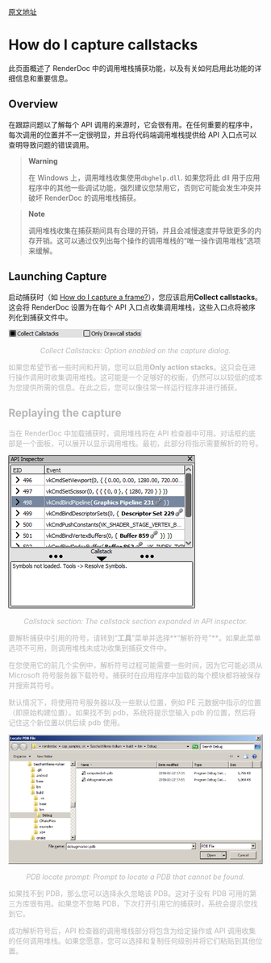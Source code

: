 [原文地址](https://renderdoc.org/docs/how/how_debug_shader.html)

# How do I capture callstacks

此页面概述了 RenderDoc 中的调用堆栈捕获功能，以及有关如何启用此功能的详细信息和重要信息。

## Overview

在跟踪问题以了解每个 API 调用的来源时，它会很有用。在任何重要的程序中，每次调用的位置并不一定很明显，并且将代码端调用堆栈提供给 API 入口点可以查明导致问题的错误调用。

> **Warning**
>
> 在 Windows 上，调用堆栈收集使用`dbghelp.dll`. 如果您将此 dll 用于应用程序中的其他一些调试功能，强烈建议您禁用它，否则它可能会发生冲突并破坏 RenderDoc 的调用堆栈捕获。

> **Note**
>
> 调用堆栈收集在捕获期间具有合理的开销，并且会减慢速度并导致更多的内存开销。这可以通过仅列出每个操作的调用堆栈的“唯一操作调用堆栈”选项来缓解。

## Launching Capture

启动捕获时（如 [How do I capture a frame?](https://renderdoc.org/docs/how/how_capture_frame.html)），您应该启用**Collect callstacks**。这会将 RenderDoc 设置为在每个 API 入口点收集调用堆栈，这些入口点将被序列化到捕获文件中。

![../_images/Callstacks.png](Callstacks.png)

<p align=center><font color=#B8B8B8 ><i>Collect Callstacks: Option enabled on the capture dialog.</i></p>

如果您希望节省一些时间和开销，您可以启用**Only action stacks**。这只会在进行操作调用时收集调用堆栈。这可能是一个足够好的权衡，仍然可以以较低的成本为您提供所需的信息。在此之后，您可以像往常一样运行程序并进行捕获。

## Replaying the capture

当在 RenderDoc 中加载捕获时，调用堆栈将在 API 检查器中可用。对话框的底部是一个面板，可以展开以显示调用堆栈。最初，此部分将指示需要解析的符号。

<img src="NeedResolve.png">

<p align=center><font color=#B8B8B8 ><i>Callstack section: The callstack section expanded in API inspector.</i></p>

要解析捕获中引用的符号，请转到“**工具**”菜单并选择**“解析符号”**。如果此菜单选项不可用，则调用堆栈未成功收集到捕获文件中。

在您使用它的前几个实例中，解析符号过程可能需要一些时间，因为它可能必须从 Microsoft 符号服务器下载符号。捕获时在应用程序中加载的每个模块都将被保存并搜索其符号。

默认情况下，将使用符号服务器以及一些默认位置，例如 PE 元数据中指示的位置（即原始构建位置）。如果找不到 pdb，系统将提示您输入 pdb 的位置，然后将记住这个新位置以供后续 pdb 使用。

<img src="NeedPDB.png">

<p align=center><font color=#B8B8B8 ><i>PDB locate prompt: Prompt to locate a PDB that cannot be found.</i></p>

如果找不到 PDB，那么您可以选择永久忽略该 PDB。这对于没有 PDB 可用的第三方库很有用。如果您不忽略 PDB，下次打开引用它的捕获时，系统会提示您找到它。

成功解析符号后，API 检查器的调用堆栈部分将包含为给定操作或 API 调用收集的任何调用堆栈。如果您愿意，您可以选择和复制任何级别并将它们粘贴到其他位置。